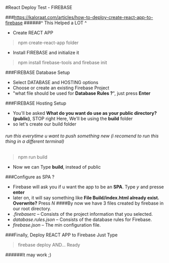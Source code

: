 #React Deploy Test - FIREBASE

###https://kaloraat.com/articles/how-to-deploy-create-react-app-to-firebase
######^ This Helped a LOT ^

- Create REACT APP
> npm create-react-app folder

- Install FIREBASE and initialize it
> npm install firebase-tools and firebase init

###FIREBASE Database Setup
- Select DATABASE and HOSTING options
- Choose or create an existing Firebase Project
- "what file should be used for **Database Rules ?**", just press **Enter**

###FIREBASE Hosting Setup
- You'll be asked **What do you want do use as your public directory?(public)**, STOP right Here, We'll be using the **build** folder
- so let's create our build folder
###### run this everytime u want to push something new (i recomend to run this thing in a different terminal)
> npm run build
- Now we can Type **build**, instead of public

###Configure as SPA ?
- Firebase will ask you if u want the app to be an **SPA**. Type *y* and presse **enter**
- later on, it will say something like **File Build/index.html already exist. Overwrite?** Press *N*
####By now we have 3 files created by firebase in our root directory.
- *.firebaserc* – Consists of the project information that you selected.
- *database.rules.json* – Consists of the database rules for Firebase.
- *firebase.json* – The min configuration file.

###Finally, Deploy REACT APP to Firebase
Just Type
>firebase deploy
AND... Ready


######It may work ;)